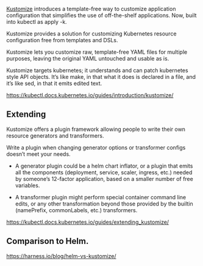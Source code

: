 

[Kustomize](https://kustomize.io/) introduces a template-free way to customize application configuration that simplifies the use of off-the-shelf applications. Now, built into kubectl as apply -k.


Kustomize provides a solution for customizing Kubernetes resource configuration free from templates and DSLs.

Kustomize lets you customize raw, template-free YAML files for multiple purposes, leaving the original YAML untouched and usable as is.

Kustomize targets kubernetes; it understands and can patch kubernetes style API objects. It’s like make, in that what it does is declared in a file, and it’s like sed, in that it emits edited text.

https://kubectl.docs.kubernetes.io/guides/introduction/kustomize/

## Extending

Kustomize offers a plugin framework allowing people to write their own resource generators and transformers.

Write a plugin when changing generator options or transformer configs doesn’t meet your needs.

- A generator plugin could be a helm chart inflator, or a plugin that emits all the components (deployment, service, scaler, ingress, etc.) needed by someone’s 12-factor application, based on a smaller number of free variables.

- A transformer plugin might perform special container command line edits, or any other transformation beyond those provided by the builtin (namePrefix, commonLabels, etc.) transformers.

https://kubectl.docs.kubernetes.io/guides/extending_kustomize/


## Comparison to Helm.



https://harness.io/blog/helm-vs-kustomize/